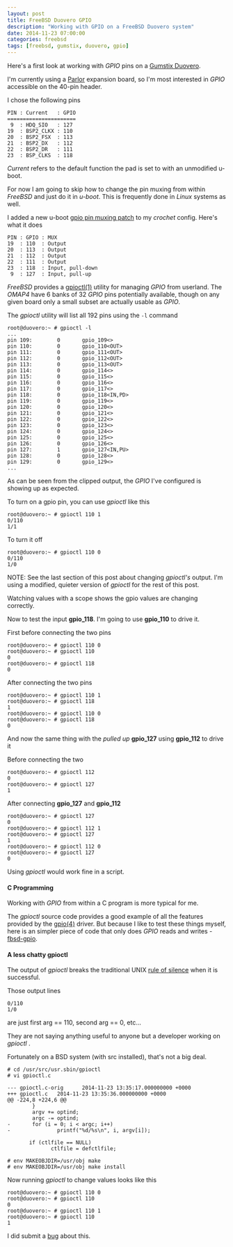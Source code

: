 ```yaml
---
layout: post
title: FreeBSD Duovero GPIO
description: "Working with GPIO on a FreeBSD Duovero system"
date: 2014-11-23 07:00:00
categories: freebsd
tags: [freebsd, gumstix, duovero, gpio]
---
```


Here's a first look at working with *GPIO* pins on a [Gumstix Duovero][duovero].

I'm currently using a [Parlor][parlor] expansion board, so I'm most interested in *GPIO* accessible on the 40-pin header. 

I chose the following pins

    PIN : Current   : GPIO
    ======================
     9  : HDQ_SIO   : 127
    19  : BSP2_CLKX : 110
    20  : BSP2_FSX  : 113
    21  : BSP2_DX   : 112
    22  : BSP2_DR   : 111
    23  : BSP_CLKS  : 118

*Current* refers to the default function the pad is set to with an unmodified u-boot.

For now I am going to skip how to change the pin muxing from within *FreeBSD* and just do it in *u-boot*. This is frequently done in *Linux* systems as well.

I added a new u-boot [gpio pin muxing patch][uboot-pinmux-patch] to my *crochet* config.
Here's what it does

    PIN : GPIO : MUX
    19  : 110  : Output  
    20  : 113  : Output
    21  : 112  : Output
    22  : 111  : Output
    23  : 118  : Input, pull-down
     9  : 127  : Input, pull-up 

*FreeBSD* provides a [gpioctl(1)][gpioctl] utility for managing *GPIO* from userland. The *OMAP4* have 6 banks of 32 *GPIO* pins potentially available, though on any given board only a small subset are actually usable as *GPIO*.

The *gpioctl* utility will list all 192 pins using the `-l` command

    root@duovero:~ # gpioctl -l
    ...
    pin 109:        0       gpio_109<>
    pin 110:        0       gpio_110<OUT>
    pin 111:        0       gpio_111<OUT>
    pin 112:        0       gpio_112<OUT>
    pin 113:        0       gpio_113<OUT>
    pin 114:        0       gpio_114<>
    pin 115:        0       gpio_115<>
    pin 116:        0       gpio_116<>
    pin 117:        0       gpio_117<>
    pin 118:        0       gpio_118<IN,PD>
    pin 119:        0       gpio_119<>
    pin 120:        0       gpio_120<>
    pin 121:        0       gpio_121<>
    pin 122:        0       gpio_122<>
    pin 123:        0       gpio_123<>
    pin 124:        0       gpio_124<>
    pin 125:        0       gpio_125<>
    pin 126:        0       gpio_126<>
    pin 127:        1       gpio_127<IN,PU>
    pin 128:        0       gpio_128<>
    pin 129:        0       gpio_129<>
    ...

As can be seen from the clipped output, the *GPIO* I've configured is showing up as expected.

To turn on a gpio pin, you can use *gpioctl* like this

    root@duovero:~ # gpioctl 110 1
    0/110
    1/1

To turn it off

    root@duovero:~ # gpioctl 110 0
    0/110
    1/0

NOTE: See the last section of this post about changing *gpioctl's* output. I'm using a modified, quieter version of *gpioctl* for the rest of this post.

Watching values with a scope shows the gpio values are changing correctly.

Now to test the input **gpio_118**. I'm going to use **gpio_110** to drive it.

First before connecting the two pins

    root@duovero:~ # gpioctl 110 0
    root@duovero:~ # gpioctl 110
    0
    root@duovero:~ # gpioctl 118
    0

After connecting the two pins

    root@duovero:~ # gpioctl 110 1
    root@duovero:~ # gpioctl 118
    1
    root@duovero:~ # gpioctl 110 0
    root@duovero:~ # gpioctl 118
    0

And now the same thing with the *pulled up* **gpio_127** using **gpio_112** to drive it

Before connecting the two

    root@duovero:~ # gpioctl 112
    0
    root@duovero:~ # gpioctl 127
    1

After connecting **gpio_127** and **gpio_112**

    root@duovero:~ # gpioctl 127
    0
    root@duovero:~ # gpioctl 112 1
    root@duovero:~ # gpioctl 127
    1
    root@duovero:~ # gpioctl 112 0
    root@duovero:~ # gpioctl 127
    0

Using *gpioctl* would work fine in a script.

#### C Programming

Working with *GPIO* from within a C program is more typical for me.

The *gpioctl* source code provides a good example of all the features provided by the [gpio(4)][gpiobus] driver. But because I like to test these things myself, here is an simpler piece of code that only does *GPIO* reads and writes - [fbsd-gpio][fbsd-gpio].
 

#### A less chatty gpioctl

The output of *gpioctl* breaks the traditional UNIX [rule of silence][rule-of-silence] when it is successful. 

Those output lines

    0/110
    1/0

are just first arg == 110, second arg == 0, etc... 

They are not saying anything useful to anyone but a developer working on *gpioctl* .

Fortunately on a BSD system (with src installed), that's not a big deal. 

    # cd /usr/src/usr.sbin/gpioctl
    # vi gpioctl.c

    --- gpioctl.c-orig      2014-11-23 13:35:17.000000000 +0000
    +++ gpioctl.c   2014-11-23 13:35:36.000000000 +0000
    @@ -224,8 +224,6 @@
            }
            argv += optind;
            argc -= optind;
    -       for (i = 0; i < argc; i++)
    -               printf("%d/%s\n", i, argv[i]);
    
           if (ctlfile == NULL)
                  ctlfile = defctlfile;

    # env MAKEOBJDIR=/usr/obj make
    # env MAKEOBJDIR=/usr/obj make install

Now running *gpioctl* to change values looks like this

    root@duovero:~ # gpioctl 110 0
    root@duovero:~ # gpioctl 110
    0
    root@duovero:~ # gpioctl 110 1
    root@duovero:~ # gpioctl 110
    1

I did submit a [bug][gpioctl-bug] about this.

[duovero]: https://store.gumstix.com/index.php/category/43/
[parlor]: https://store.gumstix.com/index.php/products/287/
[uboot-pinmux-patch]: https://github.com/scottellis/crochet-freebsd/blob/duovero/board/Duovero/files/uboot-2014.10_0003-mux-bsp2-and-onewire-header-pins-as-gpio.patch
[gpioctl]: http://www.freebsd.org/cgi/man.cgi?query=gpioctl&apropos=0&sektion=0&manpath=FreeBSD+11-current&arch=default&format=html
[gpiobus]: http://www.freebsd.org/cgi/man.cgi?query=gpio&apropos=0&sektion=0&manpath=FreeBSD+11-current&arch=default&format=html
[fbsd-gpio]: https://github.com/scottellis/fbsd-gpio
[rule-of-silence]: http://www.catb.org/~esr/writings/taouu/taouu.html#rule-silence
[gpioctl-bug]: https://bugs.freebsd.org/bugzilla/show_bug.cgi?id=195330